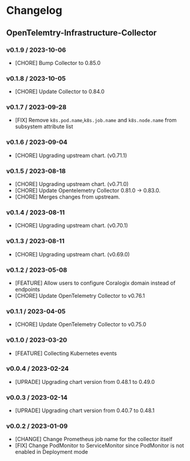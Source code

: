 # Changelog

## OpenTelemtry-Infrastructure-Collector

### v0.1.9 / 2023-10-06

* [CHORE] Bump Collector to 0.85.0

### v0.1.8 / 2023-10-05

* [CHORE] Update Collector to 0.84.0

### v0.1.7 / 2023-09-28

* [FIX] Remove `k8s.pod.name`,`k8s.job.name` and `k8s.node.name` from subsystem attribute list

### v0.1.6 / 2023-09-04

* [CHORE] Upgrading upstream chart. (v0.71.1)

### v0.1.5 / 2023-08-18

* [CHORE] Upgrading upstream chart. (v0.71.0)
* [CHORE] Update Opentelemetry Collector 0.81.0 -> 0.83.0.
* [CHORE] Merges changes from upstream.

### v0.1.4 / 2023-08-11
* [CHORE] Upgrading upstream chart. (v0.70.1)

### v0.1.3 / 2023-08-11
* [CHORE] Upgrading upstream chart. (v0.69.0)

### v0.1.2 / 2023-05-08

* [FEATURE] Allow users to configure Coralogix domain instead of endpoints
* [CHORE] Update OpenTelemetry Collector to v0.76.1

### v0.1.1 / 2023-04-05

* [CHORE] Update OpenTelemetry Collector to v0.75.0

### v0.1.0 / 2023-03-20

* [FEATURE] Collecting Kubernetes events

### v0.0.4 / 2023-02-24

* [UPRADE] Upgrading chart version from 0.48.1 to 0.49.0

### v0.0.3 / 2023-02-14

* [UPRADE] Upgrading chart version from 0.40.7 to 0.48.1

### v0.0.2 / 2023-01-09

* [CHANGE] Change Prometheus job name for the collector itself
* [FIX] Change PodMonitor to ServiceMonitor since PodMonitor is not enabled in Deployment mode
